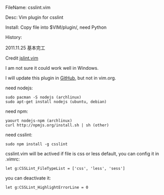 FileName: csslint.vim

Desc: Vim plugin for csslint

Install: Copy file into $VIM/plugin/, need Python 

History: 

2011.11.25 基本完工


Credit [jslint.vim](https://github.com/hallettj/jslint.vim)

I am not sure it could work well in Windows.

I will update this plugin in [GitHub](https://github.com/bolasblack/csslint), but not in vim.org.

need nodejs:

    sudo pacman -S nodejs (archlinux)
    sudo apt-get install nodejs (ubuntu, debian)

need npm:

    yaourt nodejs-npm (archlinux)
    curl http://npmjs.org/install.sh | sh (other)

need csslint:

    sudo npm install -g csslint

csslint.vim will be actived if file is css or less default, you can config it in .vimrc:

    let g:CSSLint_FileTypeList = ['css', 'less', 'sess']

you can deactivate it:

    let g:CSSLint_HighlightErrorLine = 0
